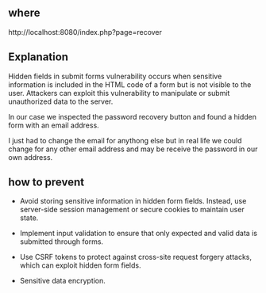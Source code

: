 ## where

http://localhost:8080/index.php?page=recover


## Explanation

Hidden fields in submit forms vulnerability occurs when sensitive information is included in the HTML code of a form but is not visible to the user. Attackers can exploit this vulnerability to manipulate or submit unauthorized data to the server.

In our case we inspected the password recovery button and found a hidden form with an email address.

I just had to change the email for anythong else but in real life we could change for any other email address and may be receive the password in our own address.


## how to prevent

- Avoid storing sensitive information in hidden form fields. Instead, use server-side session management or secure cookies to maintain user state.

- Implement input validation to ensure that only expected and valid data is submitted through forms.

- Use CSRF tokens to protect against cross-site request forgery attacks, which can exploit hidden form fields.

- Sensitive data encryption. 
